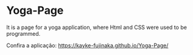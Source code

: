 # Yoga-Page
 It is a page for a yoga application, where Html and CSS were used to be programmed.

Confira a aplicação: https://kayke-fujinaka.github.io/Yoga-Page/